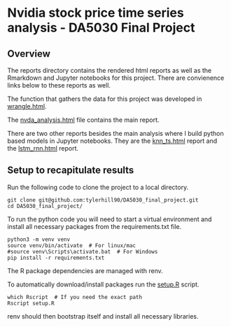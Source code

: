# Nvidia stock price time series analysis - DA5030 Final Project

## Overview

The reports directory contains the rendered html reports as well as the Rmarkdown and Jupyter notebooks for this project. There are convienence links below to these reports as well.

The function that gathers the data for this project was developed in [wrangle.html](./reports/wrangle.html).

The [nvda_analysis.html](./reports/nvda_analysis.html) file contains the main report.

There are two other reports besides the main analysis where I build python based models in Jupyter notebooks. They are the [knn_ts.html](./reports/knn_ts.html) report and the [lstm_rnn.html](./reports/lstm_rnn.html) report.

## Setup to recapitulate results

Run the following code to clone the project to a local directory.

```
git clone git@github.com:tylerhill90/DA5030_final_project.git
cd DA5030_final_project/
```

To run the python code you will need to start a virtual environment and install all necessary packages from the requirements.txt file.

```
python3 -m venv venv
source venv/bin/activate  # For linux/mac
#source venv\Scripts\activate.bat  # For Windows
pip install -r requirements.txt
```

The R package dependencies are managed with renv. 

To automatically download/install packages run the [setup.R](./setup.R) script.

```
which Rscript  # If you need the exact path
Rscript setup.R
```

renv should then bootstrap itself and install all necessary libraries.
